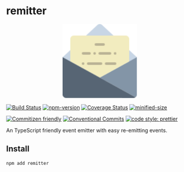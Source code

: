 # remitter

<p align="center">
  <img width="200" src="https://raw.githubusercontent.com/crimx/remitter/master/assets/remitter.svg">
</p>

[![Build Status](https://github.com/crimx/remitter/actions/workflows/build.yml/badge.svg)](https://github.com/crimx/remitter/actions/workflows/build.yml)
[![npm-version](https://img.shields.io/npm/v/remitter.svg)](https://www.npmjs.com/package/remitter)
[![Coverage Status](https://img.shields.io/coveralls/github/crimx/remitter/master)](https://coveralls.io/github/crimx/remitter?branch=master)
[![minified-size](https://img.shields.io/bundlephobia/minzip/remitter)](https://bundlephobia.com/package/remitter)

[![Commitizen friendly](https://img.shields.io/badge/commitizen-friendly-brightgreen.svg?maxAge=2592000)](http://commitizen.github.io/cz-cli/)
[![Conventional Commits](https://img.shields.io/badge/Conventional%20Commits-1.0.0-brightgreen.svg?maxAge=2592000)](https://conventionalcommits.org)
[![code style: prettier](https://img.shields.io/badge/code_style-prettier-ff69b4.svg?style=flat-square)](https://github.com/prettier/prettier)

An TypeScript friendly event emitter with easy re-emitting events.

## Install

```bash
npm add remitter
```
